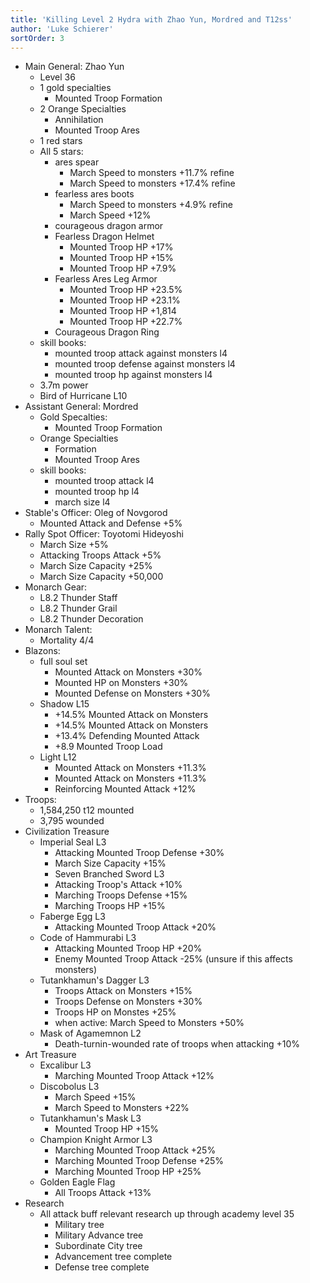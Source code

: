 ```yaml
---
title: 'Killing Level 2 Hydra with Zhao Yun, Mordred and T12ss'
author: 'Luke Schierer'
sortOrder: 3
---
```


- Main General: Zhao Yun
  - Level 36
  - 1 gold specialties
    - Mounted Troop Formation
  - 2 Orange Specialties
    - Annihilation
    - Mounted Troop Ares
  - 1 red stars
  - All 5 stars:
    - ares spear
      - March Speed to monsters +11.7% refine
      - March Speed to monsters +17.4% refine
    - fearless ares boots
      - March Speed to monsters +4.9% refine
      - March Speed +12%
    - courageous dragon armor
    - Fearless Dragon Helmet
      - Mounted Troop HP +17%
      - Mounted Troop HP +15%
      - Mounted Troop HP +7.9%
    - Fearless Ares Leg Armor
      - Mounted Troop HP +23.5%
      - Mounted Troop HP +23.1%
      - Mounted Troop HP +1,814
      - Mounted Troop HP +22.7%
    - Courageous Dragon Ring
  - skill books:
    - mounted troop attack against monsters l4
    - mounted troop defense against monsters l4
    - mounted troop hp against monsters l4
  - 3.7m power
  - Bird of Hurricane L10
- Assistant General: Mordred
  - Gold Specalties:
    - Mounted Troop Formation
  - Orange Specialties
    - Formation
    - Mounted Troop Ares
  - skill books:
    - mounted troop attack l4
    - mounted troop hp l4
    - march size l4
- Stable's Officer: Oleg of Novgorod
  - Mounted Attack and Defense +5%
- Rally Spot Officer: Toyotomi Hideyoshi
  - March Size +5%
  - Attacking Troops Attack +5%
  - March Size Capacity +25%
  - March Size Capacity +50,000
- Monarch Gear:
  - L8.2 Thunder Staff
  - L8.2 Thunder Grail
  - L8.2 Thunder Decoration
- Monarch Talent:
  - Mortality 4/4
- Blazons:
  - full soul set
    - Mounted Attack on Monsters +30%
    - Mounted HP on Monsters +30%
    - Mounted Defense on Monsters +30%
  - Shadow L15
    - +14.5% Mounted Attack on Monsters
    - +14.5% Mounted Attack on Monsters
    - +13.4% Defending Mounted Attack
    - +8.9 Mounted Troop Load
  - Light L12
    - Mounted Attack on Monsters +11.3%
    - Mounted Attack on Monsters +11.3%
    - Reinforcing Mounted Attack +12%
- Troops:
  - 1,584,250 t12 mounted
  - 3,795 wounded
- Civilization Treasure
  - Imperial Seal L3
    - Attacking Mounted Troop Defense +30%
    - March Size Capacity +15%
    - Seven Branched Sword L3
    - Attacking Troop's Attack +10%
    - Marching Troops Defense +15%
    - Marching Troops HP +15%
  - Faberge Egg L3
    - Attacking Mounted Troop Attack +20%
  - Code of Hammurabi L3
    - Attacking Mounted Troop HP +20%
    - Enemy Mounted Troop Attack -25% (unsure if this affects monsters)
  - Tutankhamun's Dagger L3
    - Troops Attack on Monsters +15%
    - Troops Defense on Monsters +30%
    - Troops HP on Monstes +25%
    - when active: March Speed to Monsters +50%
  - Mask of Agamemnon L2
    - Death-turnin-wounded rate of troops when attacking +10%
- Art Treasure
  - Excalibur L3
    - Marching Mounted Troop Attack +12%
  - Discobolus L3
    - March Speed +15%
    - March Speed to Monsters +22%
  - Tutankhamun's Mask L3
    - Mounted Troop HP +15%
  - Champion Knight Armor L3
    - Marching Mounted Troop Attack +25%
    - Marching Mounted Troop Defense +25%
    - Marching Mounted Troop HP +25%
  - Golden Eagle Flag
    - All Troops Attack +13%
- Research
  - All attack buff relevant research up through academy level 35
    - Military tree
    - Military Advance tree
    - Subordinate City tree
    - Advancement tree complete
    - Defense tree complete
